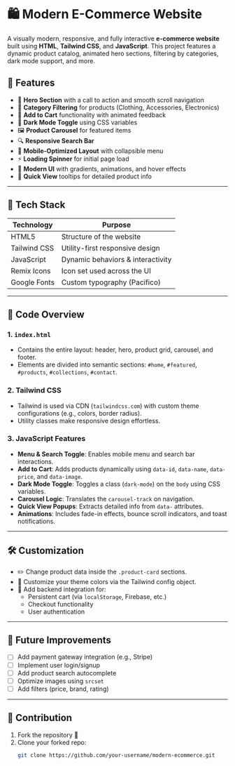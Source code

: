 # 🛍️ Modern E-Commerce Website

A visually modern, responsive, and fully interactive **e-commerce website** built using **HTML**, **Tailwind CSS**, and **JavaScript**. This project features a dynamic product catalog, animated hero sections, filtering by categories, dark mode support, and more.

## 📌 Features

- 🌟 **Hero Section** with a call to action and smooth scroll navigation
- 🎯 **Category Filtering** for products (Clothing, Accessories, Electronics)
- 🛒 **Add to Cart** functionality with animated feedback
- 🌙 **Dark Mode Toggle** using CSS variables
- 🖼️ **Product Carousel** for featured items
- 🔍 **Responsive Search Bar**
- 📱 **Mobile-Optimized Layout** with collapsible menu
- ⚡ **Loading Spinner** for initial page load
- 🎨 **Modern UI** with gradients, animations, and hover effects
- 💬 **Quick View** tooltips for detailed product info

---

## 🚀 Tech Stack

| Technology     | Purpose                        |
|----------------|--------------------------------|
| HTML5          | Structure of the website       |
| Tailwind CSS   | Utility-first responsive design |
| JavaScript     | Dynamic behaviors & interactivity |
| Remix Icons    | Icon set used across the UI    |
| Google Fonts   | Custom typography (Pacifico)   |

---

## 📖 Code Overview

### 1. `index.html`
- Contains the entire layout: header, hero, product grid, carousel, and footer.
- Elements are divided into semantic sections: `#home`, `#featured`, `#products`, `#collections`, `#contact`.

### 2. **Tailwind CSS**
- Tailwind is used via CDN (`tailwindcss.com`) with custom theme configurations (e.g., colors, border radius).
- Utility classes make responsive design effortless.

### 3. **JavaScript Features**
- **Menu & Search Toggle**: Enables mobile menu and search bar interactions.
- **Add to Cart**: Adds products dynamically using `data-id`, `data-name`, `data-price`, and `data-image`.
- **Dark Mode Toggle**: Toggles a class (`dark-mode`) on the `body` using CSS variables.
- **Carousel Logic**: Translates the `carousel-track` on navigation.
- **Quick View Popups**: Extracts detailed info from `data-` attributes.
- **Animations**: Includes fade-in effects, bounce scroll indicators, and toast notifications.

---

## 🛠️ Customization

- ✏️ Change product data inside the `.product-card` sections.
- 🎨 Customize your theme colors via the Tailwind config object.
- 🧠 Add backend integration for:
  - Persistent cart (via `localStorage`, Firebase, etc.)
  - Checkout functionality
  - User authentication

---

## 🧩 Future Improvements

- [ ] Add payment gateway integration (e.g., Stripe)
- [ ] Implement user login/signup
- [ ] Add product search autocomplete
- [ ] Optimize images using `srcset`
- [ ] Add filters (price, brand, rating)

---

## 🤝 Contribution

1. Fork the repository 🍴
2. Clone your forked repo:
   ```bash
   git clone https://github.com/your-username/modern-ecommerce.git
